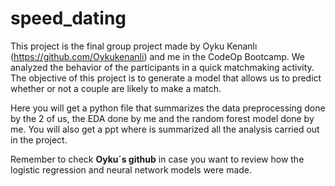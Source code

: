 # speed_dating
This project is the final group project made by Oyku Kenanlı (https://github.com/Oykukenanli) and me in the CodeOp Bootcamp. We analyzed the behavior of the participants in a quick matchmaking activity. The objective of this project is to generate a model that allows us to predict whether or not a couple are likely to make a match.

Here you will get a python file that summarizes the data preprocessing done by the 2 of us, the EDA done by me and the random forest model done by me. You will also get a ppt where is summarized all the analysis carried out in the project.

Remember to check **Oyku´s github** in case you want to review how the logistic regression and neural network models were made.
